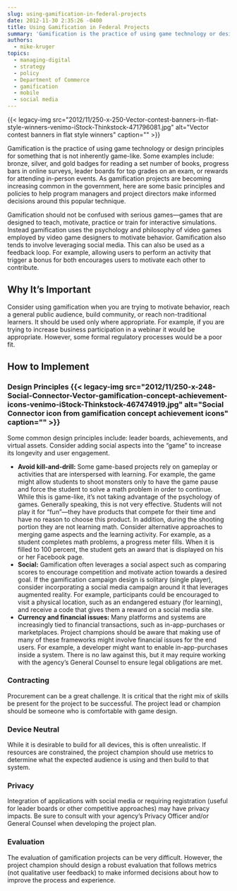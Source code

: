 ```yaml
---
slug: using-gamification-in-federal-projects
date: 2012-11-30 2:35:26 -0400
title: Using Gamification in Federal Projects
summary: 'Gamification is the practice of using game technology or design principles for something that is not inherently game-like. Some examples include: bronze, silver, and gold badges for reading a set number of books, progress bars in online surveys, leader boards for top grades on an exam, or rewards for attending in-person events. As gamification projects are'
authors:
  - mike-kruger
topics:
  - managing-digital
  - strategy
  - policy
  - Department of Commerce
  - gamification
  - mobile
  - social media
---
```


{{< legacy-img src="2012/11/250-x-250-Vector-contest-banners-in-flat-style-winners-venimo-iStock-Thinkstock-471796081.jpg" alt="Vector contest banners in flat style winners" caption="" >}} 

Gamification is the practice of using game technology or design principles for something that is not inherently game-like. Some examples include: bronze, silver, and gold badges for reading a set number of books, progress bars in online surveys, leader boards for top grades on an exam, or rewards for attending in-person events. As gamification projects are becoming increasing common in the government, here are some basic principles and policies to help program managers and project directors make informed decisions around this popular technique.

Gamification should not be confused with serious games—games that are designed to teach, motivate, practice or train for interactive simulations. Instead gamification uses the psychology and philosophy of video games employed by video game designers to motivate behavior. Gamification also tends to involve leveraging social media. This can also be used as a feedback loop. For example, allowing users to perform an activity that trigger a bonus for both encourages users to motivate each other to contribute.

## Why It&#8217;s Important

Consider using gamification when you are trying to motivate behavior, reach a general public audience, build community, or reach non-traditional learners. It should be used only where appropriate. For example, if you are trying to increase business participation in a webinar it would be appropriate. However, some formal regulatory processes would be a poor fit.

## How to Implement

### Design Principles {{< legacy-img src="2012/11/250-x-248-Social-Connector-Vector-gamification-concept-achievement-icons-venimo-iStock-Thinkstock-467474919.jpg" alt="Social Connector icon from gamification concept achievement icons" caption="" >}} 

Some common design principles include: leader boards, achievements, and virtual assets. Consider adding social aspects into the “game” to increase its longevity and user engagement.

  * **Avoid kill-and-drill:** Some game-based projects rely on gameplay or activities that are interspersed with learning. For example, the game might allow students to shoot monsters only to have the game pause and force the student to solve a math problem in order to continue. While this is game-like, it&#8217;s not taking advantage of the psychology of games. Generally speaking, this is not very effective. Students will not play it for “fun”—they have products that compete for their time and have no reason to choose this product. In addition, during the shooting portion they are not learning math. Consider alternative approaches to merging game aspects and the learning activity. For example, as a student completes math problems, a progress meter fills. When it is filled to 100 percent, the student gets an award that is displayed on his or her Facebook page.
  * **Social:** Gamification often leverages a social aspect such as comparing scores to encourage competition and motivate action towards a desired goal. If the gamification campaign design is solitary (single player), consider incorporating a social media campaign around it that leverages augmented reality. For example, participants could be encouraged to visit a physical location, such as an endangered estuary (for learning), and receive a code that gives them a reward on a social media site.
  * **Currency and financial issues:** Many platforms and systems are increasingly tied to financial transactions, such as in-app-purchases or marketplaces. Project champions should be aware that making use of many of these frameworks might involve financial issues for the end users. For example, a developer might want to enable in-app-purchases inside a system. There is no law against this, but it may require working with the agency&#8217;s General Counsel to ensure legal obligations are met.

### Contracting

Procurement can be a great challenge. It is critical that the right mix of skills be present for the project to be successful. The project lead or champion should be someone who is comfortable with game design.

### Device Neutral

While it is desirable to build for all devices, this is often unrealistic. If resources are constrained, the project champion should use metrics to determine what the expected audience is using and then build to that system.

### Privacy

Integration of applications with social media or requiring registration (useful for leader boards or other competitive approaches) may have privacy impacts. Be sure to consult with your agency&#8217;s Privacy Officer and/or General Counsel when developing the project plan.

### Evaluation

The evaluation of gamification projects can be very difficult. However, the project champion should design a robust evaluation that follows metrics (not qualitative user feedback) to make informed decisions about how to improve the process and experience.